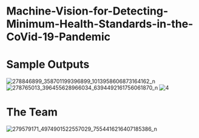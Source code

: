 # Machine-Vision-for-Detecting-Minimum-Health-Standards-in-the-CoVid-19-Pandemic

# Sample Outputs
![278846899_358701199396899_1013958606873164162_n](https://user-images.githubusercontent.com/15859284/177238810-5c508c91-ee45-444f-afd6-42212289d6ff.jpg)
![278765013_396455628966034_6394492161756061870_n](https://user-images.githubusercontent.com/15859284/177238914-9dcf786b-e18f-4445-bd82-f891959cd08a.jpg)
![4](https://user-images.githubusercontent.com/15859284/177239010-b34be794-9b66-4448-a28d-6f2eea03eb19.png)

# The Team
![279579171_4974901522557029_7554416216407185386_n](https://user-images.githubusercontent.com/15859284/177238744-e6686866-9d57-4094-9ed7-21106e1b4543.jpg)


